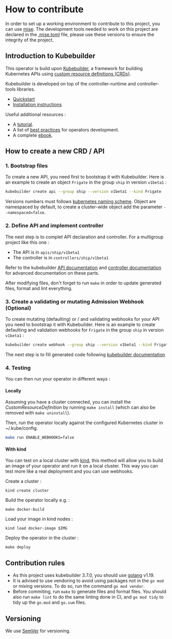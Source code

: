 # How to contribute

In order to set up a working environment to contribute to this project, you can use [mise](https://github.com/jdx/mise). The development tools needed to work on this project are declared in the [.mise.toml](/.mise.toml) file, please use these versions to ensure the integrity of the project.

## Introduction to Kubebuilder

This operator is build upon [Kubebuilder](https://github.com/kubernetes-sigs/kubebuilder), a framework for building Kubernetes APIs using [custom resource definitions (CRDs)](https://kubernetes.io/docs/tasks/extend-kubernetes/custom-resources/custom-resource-definitions/).

Kubebuilder is developed on top of the controller-runtime and controller-tools libraries.

- [Quickstart](https://book.kubebuilder.io/quick-start.html)
- [Installation instructions](https://book.kubebuilder.io/quick-start.html#installation)

Useful additional resources :

- A [tutorial](https://book.kubebuilder.io/cronjob-tutorial/cronjob-tutorial.html).
- A list of [best practices](https://www.openshift.com/blog/kubernetes-operators-best-practices) for operators development.
- A complete [ebook](https://book.kubebuilder.io/introduction.html).

## How to create a new CRD / API

### 1. Bootstrap files

To create a new API, you need first to bootstrap it with Kubebuilder.
Here is an example to create an object `Frigate` in the group `ship` in version `v1beta1` :

```bash
kubebuilder create api --group ship --version v1beta1 --kind Frigate
```

Versions numbers must follows [kubernetes naming scheme](https://kubernetes.io/docs/concepts/overview/kubernetes-api/#api-versioning). Object are namespaced by default, to create a cluster-wide object add the parameter `--namespaced=false`.

### 2. Define API and implement controller

The next step is to complet API declaration and controller. For a multigroup project like this one :

- The API is in `apis/ship/v1beta1`
- The controller is in `controllers/ship/v1beta1`

Refer to the kubebuilder [API documentation](https://book.kubebuilder.io/cronjob-tutorial/new-api.html) and [controller documentation](https://book.kubebuilder.io/cronjob-tutorial/controller-overview.html) for advanced documentation on these parts.

After modifying files, don't forget to run `make` in order to update generated files, format and lint everything.

### 3. Create a validating or mutating Admission Webhook (Optional)

To create mutating (defaulting) or / and validating webhooks for your API you need to bootstrap it with Kubebuilder.
Here is an example to create defaulting and validation webhooks for `Frigate` in the group `ship` in version `v1beta1` :

```bash
kubebuilder create webhook --group ship --version v1beta1 --kind Frigate --defaulting --programmatic-validation
```

The next step is to fill generated code following [kubebuilder documentation](https://book.kubebuilder.io/cronjob-tutorial/webhook-implementation.html)

### 4. Testing

You can then run your operator in different ways :

#### Locally

Assuming you have a cluster connected, you can install the _CustomResourceDefinition_ by running `make install` (which can also be removed with `make uninstall`).

Then, run the operator locally against the configured Kubernetes cluster in ~/.kube/config.

```sh
make run ENABLE_WEBHOOKS=false
```

#### With kind

You can test on a local cluster with [kind](https://kind.sigs.k8s.io/), this method will allow you to build an image of your operator and run it on a local cluster. This way you can test more like a real deployment and you can use webhooks.

Create a cluster :

`kind create cluster`

Build the operator locally e.g. :

`make docker-build`

Load your image in kind nodes :

`kind load docker-image $IMG`

Deploy the operator in the cluster :

`make deploy`

## Contribution rules

- As this project uses kubebuilder 3.7.0, you should use [golang](https://go.dev/) v1.19.
- It is advised to use vendoring to avoid using packages not in the `go mod` or mixing versions.
  To do so, run the command `go mod vendor`.
- Before commiting, run `make` to generate files and format files. You should also run `make lint` to do the same linting done in CI, and `go mod tidy` to tidy up the `go.mod` and `go.sum` files.

## Versioning

We use [SemVer](http://semver.org/) for versioning.
